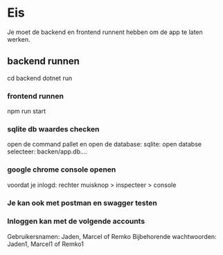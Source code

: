 # Eis
Je moet de backend en frontend runnent hebben om de app te laten werken.

## backend runnen
cd backend
dotnet run

### frontend runnen
npm run start

### sqlite db waardes checken
open de command pallet en open de database:
sqlite: open databse
selecteer:
backen/app.db....

### google chrome console openen
voordat je inlogd:
rechter muisknop > inspecteer > console

### Je kan ook met postman en swagger testen

### Inloggen kan met de volgende accounts
Gebruikersnamen: Jaden, Marcel of Remko
Bijbehorende wachtwoorden: Jaden1, Marcel1 of Remko1
